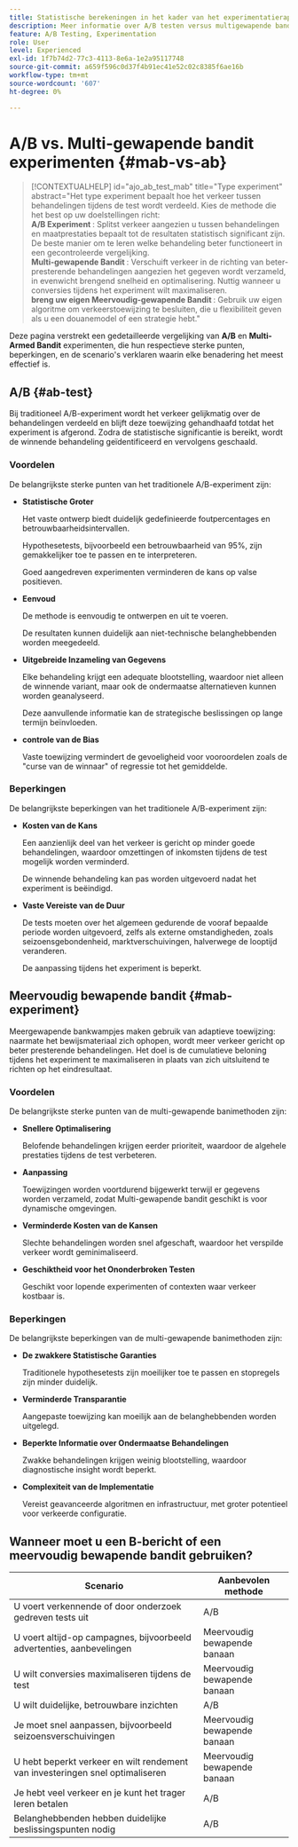 ```yaml
---
title: Statistische berekeningen in het kader van het experimentatierapport
description: Meer informatie over A/B testen versus multigewapende bandit
feature: A/B Testing, Experimentation
role: User
level: Experienced
exl-id: 1f7b74d2-77c3-4113-8e6a-1e2a95117748
source-git-commit: a659f596c0d37f4b91ec41e52c02c8385f6ae16b
workflow-type: tm+mt
source-wordcount: '607'
ht-degree: 0%

---
```


# A/B vs. Multi-gewapende bandit experimenten {#mab-vs-ab}

>[!CONTEXTUALHELP]
>id="ajo_ab_test_mab"
>title="Type experiment"
>abstract="Het type experiment bepaalt hoe het verkeer tussen behandelingen tijdens de test wordt verdeeld. Kies de methode die het best op uw doelstellingen richt:</br><b> A/B Experiment </b>: Splitst verkeer aangezien u tussen behandelingen en maatprestaties bepaalt tot de resultaten statistisch significant zijn. De beste manier om te leren welke behandeling beter functioneert in een gecontroleerde vergelijking.</br><b> Multi-gewapende Bandit </b>: Verschuift verkeer in de richting van beter-presterende behandelingen aangezien het gegeven wordt verzameld, in evenwicht brengend snelheid en optimalisering. Nuttig wanneer u conversies tijdens het experiment wilt maximaliseren.</br><b> breng uw eigen Meervoudig-gewapende Bandit </b>: Gebruik uw eigen algoritme om verkeerstoewijzing te besluiten, die u flexibiliteit geven als u een douanemodel of een strategie hebt."

Deze pagina verstrekt een gedetailleerde vergelijking van **A/B** en **Multi-Armed Bandit** experimenten, die hun respectieve sterke punten, beperkingen, en de scenario&#39;s verklaren waarin elke benadering het meest effectief is.


## A/B {#ab-test}

Bij traditioneel A/B-experiment wordt het verkeer gelijkmatig over de behandelingen verdeeld en blijft deze toewijzing gehandhaafd totdat het experiment is afgerond. Zodra de statistische significantie is bereikt, wordt de winnende behandeling geïdentificeerd en vervolgens geschaald.

### Voordelen

De belangrijkste sterke punten van het traditionele A/B-experiment zijn:

* **Statistische Groter**

  Het vaste ontwerp biedt duidelijk gedefinieerde foutpercentages en betrouwbaarheidsintervallen.

  Hypothesetests, bijvoorbeeld een betrouwbaarheid van 95%, zijn gemakkelijker toe te passen en te interpreteren.

  Goed aangedreven experimenten verminderen de kans op valse positieven.

* **Eenvoud**

  De methode is eenvoudig te ontwerpen en uit te voeren.

  De resultaten kunnen duidelijk aan niet-technische belanghebbenden worden meegedeeld.

* **Uitgebreide Inzameling van Gegevens**

  Elke behandeling krijgt een adequate blootstelling, waardoor niet alleen de winnende variant, maar ook de ondermaatse alternatieven kunnen worden geanalyseerd.

  Deze aanvullende informatie kan de strategische beslissingen op lange termijn beïnvloeden.

* **controle van de Bias**

  Vaste toewijzing vermindert de gevoeligheid voor vooroordelen zoals de &quot;curse van de winnaar&quot; of regressie tot het gemiddelde.

### Beperkingen

De belangrijkste beperkingen van het traditionele A/B-experiment zijn:

* **Kosten van de Kans**

  Een aanzienlijk deel van het verkeer is gericht op minder goede behandelingen, waardoor omzettingen of inkomsten tijdens de test mogelijk worden verminderd.

  De winnende behandeling kan pas worden uitgevoerd nadat het experiment is beëindigd.

* **Vaste Vereiste van de Duur**

  De tests moeten over het algemeen gedurende de vooraf bepaalde periode worden uitgevoerd, zelfs als externe omstandigheden, zoals seizoensgebondenheid, marktverschuivingen, halverwege de looptijd veranderen.

  De aanpassing tijdens het experiment is beperkt.

## Meervoudig bewapende bandit {#mab-experiment}

Meergewapende bankwampjes maken gebruik van adaptieve toewijzing: naarmate het bewijsmateriaal zich ophopen, wordt meer verkeer gericht op beter presterende behandelingen. Het doel is de cumulatieve beloning tijdens het experiment te maximaliseren in plaats van zich uitsluitend te richten op het eindresultaat.

### Voordelen

De belangrijkste sterke punten van de multi-gewapende banimethoden zijn:

* **Snellere Optimalisering**

  Belofende behandelingen krijgen eerder prioriteit, waardoor de algehele prestaties tijdens de test verbeteren.

* **Aanpassing**

  Toewijzingen worden voortdurend bijgewerkt terwijl er gegevens worden verzameld, zodat Multi-gewapende bandit geschikt is voor dynamische omgevingen.

* **Verminderde Kosten van de Kansen**

  Slechte behandelingen worden snel afgeschaft, waardoor het verspilde verkeer wordt geminimaliseerd.

* **Geschiktheid voor het Ononderbroken Testen**

  Geschikt voor lopende experimenten of contexten waar verkeer kostbaar is.

### Beperkingen

De belangrijkste beperkingen van de multi-gewapende banimethoden zijn:

* **De zwakkere Statistische Garanties**

  Traditionele hypothesetests zijn moeilijker toe te passen en stopregels zijn minder duidelijk.

* **Verminderde Transparantie**

  Aangepaste toewijzing kan moeilijk aan de belanghebbenden worden uitgelegd.

* **Beperkte Informatie over Ondermaatse Behandelingen**

  Zwakke behandelingen krijgen weinig blootstelling, waardoor diagnostische insight wordt beperkt.

* **Complexiteit van de Implementatie**

  Vereist geavanceerde algoritmen en infrastructuur, met groter potentieel voor verkeerde configuratie.

## Wanneer moet u een B-bericht of een meervoudig bewapende bandit gebruiken?

| Scenario | Aanbevolen methode |
|-|-|
| U voert verkennende of door onderzoek gedreven tests uit | A/B |
| U voert altijd-op campagnes, bijvoorbeeld advertenties, aanbevelingen | Meervoudig bewapende banaan |
| U wilt conversies maximaliseren tijdens de test | Meervoudig bewapende banaan |
| U wilt duidelijke, betrouwbare inzichten | A/B |
| Je moet snel aanpassen, bijvoorbeeld seizoensverschuivingen | Meervoudig bewapende banaan |
| U hebt beperkt verkeer en wilt rendement van investeringen snel optimaliseren | Meervoudig bewapende banaan |
| Je hebt veel verkeer en je kunt het trager leren betalen | A/B |
| Belanghebbenden hebben duidelijke beslissingspunten nodig | A/B |
